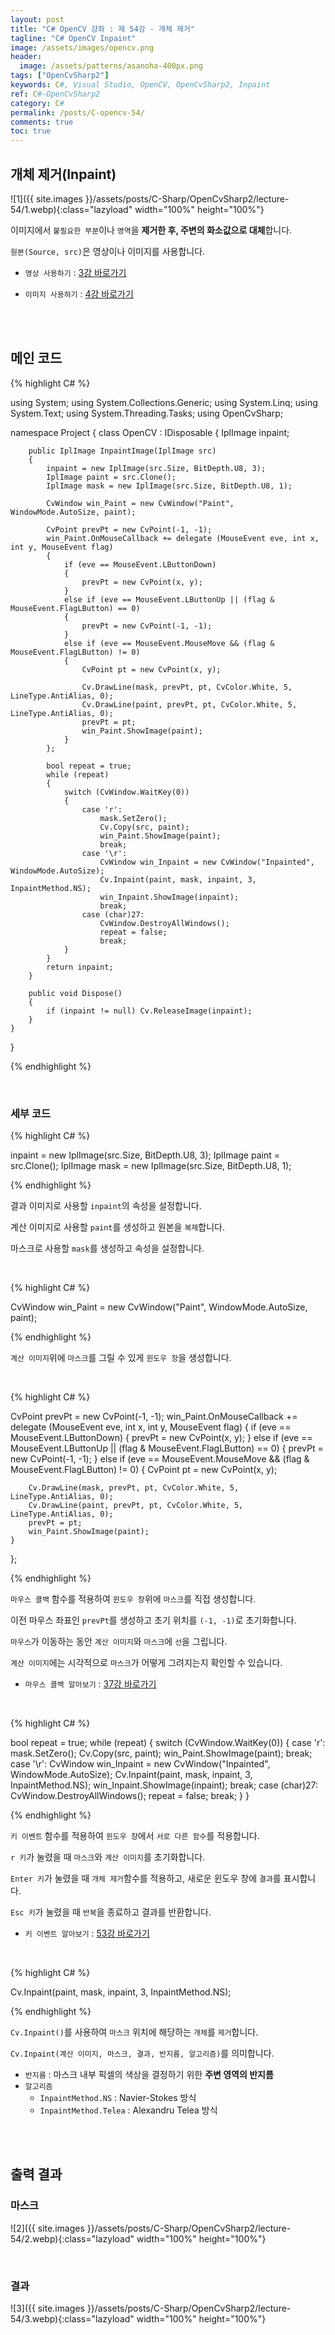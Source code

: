 ```yaml
---
layout: post
title: "C# OpenCV 강좌 : 제 54강 - 개체 제거"
tagline: "C# OpenCV Inpaint"
image: /assets/images/opencv.png
header:
  image: /assets/patterns/asanoha-400px.png
tags: ["OpenCvSharp2"]
keywords: C#, Visual Studio, OpenCV, OpenCvSharp2, Inpaint
ref: C#-OpenCvSharp2
category: C#
permalink: /posts/C-opencv-54/
comments: true
toc: true
---
```


## 개체 제거(Inpaint)

![1]({{ site.images }}/assets/posts/C-Sharp/OpenCvSharp2/lecture-54/1.webp){:class="lazyload" width="100%" height="100%"}

이미지에서 `불필요한 부분`이나 `영역`을 **제거한 후, 주변의 화소값으로 대체**합니다.

`원본(Source, src)`은 영상이나 이미지를 사용합니다.

- `영상 사용하기` : [3강 바로가기][3강]

- `이미지 사용하기` : [4강 바로가기][4강]

<br>
<br>

## 메인 코드

{% highlight C# %}

using System;
using System.Collections.Generic;
using System.Linq;
using System.Text;
using System.Threading.Tasks;
using OpenCvSharp;

namespace Project
{
    class OpenCV : IDisposable
    {
        IplImage inpaint;

        public IplImage InpaintImage(IplImage src)
        {
            inpaint = new IplImage(src.Size, BitDepth.U8, 3);
            IplImage paint = src.Clone();
            IplImage mask = new IplImage(src.Size, BitDepth.U8, 1);

            CvWindow win_Paint = new CvWindow("Paint", WindowMode.AutoSize, paint);

            CvPoint prevPt = new CvPoint(-1, -1);
            win_Paint.OnMouseCallback += delegate (MouseEvent eve, int x, int y, MouseEvent flag)
            {
                if (eve == MouseEvent.LButtonDown)
                {
                    prevPt = new CvPoint(x, y);
                }
                else if (eve == MouseEvent.LButtonUp || (flag & MouseEvent.FlagLButton) == 0)
                {
                    prevPt = new CvPoint(-1, -1);
                }
                else if (eve == MouseEvent.MouseMove && (flag & MouseEvent.FlagLButton) != 0)
                {
                    CvPoint pt = new CvPoint(x, y);

                    Cv.DrawLine(mask, prevPt, pt, CvColor.White, 5, LineType.AntiAlias, 0);
                    Cv.DrawLine(paint, prevPt, pt, CvColor.White, 5, LineType.AntiAlias, 0);
                    prevPt = pt;
                    win_Paint.ShowImage(paint);
                }
            };

            bool repeat = true;
            while (repeat)
            {
                switch (CvWindow.WaitKey(0))
                {
                    case 'r':
                        mask.SetZero();
                        Cv.Copy(src, paint);
                        win_Paint.ShowImage(paint);
                        break;
                    case '\r':
                        CvWindow win_Inpaint = new CvWindow("Inpainted", WindowMode.AutoSize);
                        Cv.Inpaint(paint, mask, inpaint, 3, InpaintMethod.NS);
                        win_Inpaint.ShowImage(inpaint);
                        break;
                    case (char)27:
                        CvWindow.DestroyAllWindows();
                        repeat = false;
                        break;
                }
            }
            return inpaint;
        }

        public void Dispose()
        {
            if (inpaint != null) Cv.ReleaseImage(inpaint);  
        }
    }
}

{% endhighlight %}

<br>

### 세부 코드

{% highlight C# %}

inpaint = new IplImage(src.Size, BitDepth.U8, 3);
IplImage paint = src.Clone();
IplImage mask = new IplImage(src.Size, BitDepth.U8, 1);

{% endhighlight %}

결과 이미지로 사용할 `inpaint`의 속성을 설정합니다.

계산 이미지로 사용할 `paint`를 생성하고 원본을 `복제`합니다.

마스크로 사용할 `mask`를 생성하고 속성을 설정합니다.

<br>

{% highlight C# %}

CvWindow win_Paint = new CvWindow("Paint", WindowMode.AutoSize, paint);

{% endhighlight %}

`계산 이미지`위에 `마스크`를 그릴 수 있게 `윈도우 창`을 생성합니다.

<br>

{% highlight C# %}

CvPoint prevPt = new CvPoint(-1, -1);
win_Paint.OnMouseCallback += delegate (MouseEvent eve, int x, int y, MouseEvent flag)
{
    if (eve == MouseEvent.LButtonDown)
    {
        prevPt = new CvPoint(x, y);
    }
    else if (eve == MouseEvent.LButtonUp || (flag & MouseEvent.FlagLButton) == 0)
    {
        prevPt = new CvPoint(-1, -1);
    }
    else if (eve == MouseEvent.MouseMove && (flag & MouseEvent.FlagLButton) != 0)
    {
        CvPoint pt = new CvPoint(x, y);

        Cv.DrawLine(mask, prevPt, pt, CvColor.White, 5, LineType.AntiAlias, 0);
        Cv.DrawLine(paint, prevPt, pt, CvColor.White, 5, LineType.AntiAlias, 0);
        prevPt = pt;
        win_Paint.ShowImage(paint);
    }
};

{% endhighlight %}

`마우스 콜백` 함수를 적용하여 `윈도우 창`위에 `마스크`를 직접 생성합니다.

이전 마우스 좌표인 `prevPt`를 생성하고 초기 위치를 `(-1, -1)`로 초기화합니다.

`마우스`가 이동하는 동안 `계산 이미지`와 `마스크`에 `선`을 그립니다.

`계산 이미지`에는 시각적으로 `마스크`가 어떻게 그려지는지 확인할 수 있습니다.

- `마우스 콜백 알아보기` : [37강 바로가기][37강]

<br>

{% highlight C# %}

bool repeat = true;
while (repeat)
{
    switch (CvWindow.WaitKey(0))
    {
        case 'r':
            mask.SetZero();
            Cv.Copy(src, paint);
            win_Paint.ShowImage(paint);
            break;
        case '\r':
            CvWindow win_Inpaint = new CvWindow("Inpainted", WindowMode.AutoSize);
            Cv.Inpaint(paint, mask, inpaint, 3, InpaintMethod.NS);
            win_Inpaint.ShowImage(inpaint);
            break;
        case (char)27:
            CvWindow.DestroyAllWindows();
            repeat = false;
            break;
    }
}

{% endhighlight %}

`키 이벤트` 함수를 적용하여 `윈도우 창`에서 `서로 다른 함수`를 적용합니다.

`r 키`가 눌렸을 때 `마스크`와 `계산 이미지`를 초기화합니다.

`Enter 키`가 눌렸을 때 `개체 제거`함수를 적용하고, 새로운 윈도우 창에 `결과`를 표시합니다.

`Esc 키`가 눌렸을 때 `반복`을 종료하고 결과를 반환합니다.

- `키 이벤트 알아보기` : [53강 바로가기][53강]

<br>

{% highlight C# %}

Cv.Inpaint(paint, mask, inpaint, 3, InpaintMethod.NS);

{% endhighlight %}

`Cv.Inpaint()`를 사용하여 `마스크` 위치에 해당하는 `개체`를 `제거`합니다.

`Cv.Inpaint(계산 이미지, 마스크, 결과, 반지름, 알고리즘)`를 의미합니다.

* `반지름` : 마스크 내부 픽셀의 색상을 결정하기 위한 **주변 영역의 반지름**
* `알고리즘`
    - `InpaintMethod.NS`	: Navier-Stokes 방식
    - `InpaintMethod.Telea` : Alexandru Telea 방식

<br>
<br>

## 출력 결과

### 마스크

![2]({{ site.images }}/assets/posts/C-Sharp/OpenCvSharp2/lecture-54/2.webp){:class="lazyload" width="100%" height="100%"}

<br>

### 결과

![3]({{ site.images }}/assets/posts/C-Sharp/OpenCvSharp2/lecture-54/3.webp){:class="lazyload" width="100%" height="100%"}

[3강]: https://076923.github.io/posts/C-opencv-3/
[4강]: https://076923.github.io/posts/C-opencv-4/
[37강]: https://076923.github.io/posts/C-opencv-37/
[53강]: https://076923.github.io/posts/C-opencv-53/
